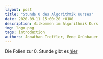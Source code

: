 ```yaml
---
layout: post
title: "Stunde 0 des Algorithmik Kurses"
date: 2020-09-11 15:00:20 +0100
description: Wilkommen im Algorithmik Kurs
img: logo.png
tags: introduction
authors: Jonathan Treffler, Rene Grünbauer
---
```


Die Folien zur 0. Stunde gibt es [hier](https://algorithmik-kurs.github.io/downloads/Stunde_0.pdf)
